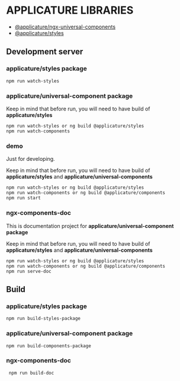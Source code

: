 # APPLICATURE LIBRARIES
- [@applicature/ngx-universal-components](projects/applicature/components/README.md)
- [@applicature/styles](projects/applicature/styles/README.md)

## Development server
  ### applicature/styles package
    npm run watch-styles

  ### applicature/universal-component package
  Keep in mind that before run, you will need to have build of **applicature/styles**

    npm run watch-styles or ng build @applicature/styles
    npm run watch-components

  ### demo
  Just for developing.

  Keep in mind that before run, you will need to have build of **applicature/styles** and **applicature/universal-components**

    npm run watch-styles or ng build @applicature/styles
    npm run watch-components or ng build @applicature/components
    npm run start

  ### ngx-components-doc
  This is documentation project for **applicature/universal-component package**

  Keep in mind that before run, you will need to have build of **applicature/styles** and **applicature/universal-components**

    npm run watch-styles or ng build @applicature/styles
    npm run watch-components or ng build @applicature/components
    npm run serve-doc

## Build
  ### applicature/styles package
    npm run build-styles-package

  ### applicature/universal-component package
    npm run build-components-package

  ### ngx-components-doc
     npm run build-doc
